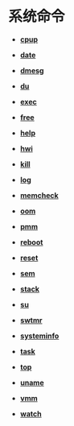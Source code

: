 # 系统命令<a name="ZH-CN_TOPIC_0000001179965831"></a>

-   **[cpup](kernel-small-debug-shell-cmd-cpup.md)**  

-   **[date](kernel-small-debug-shell-cmd-date.md)**  

-   **[dmesg](kernel-small-debug-shell-cmd-dmesg.md)**  

-   **[du](kernel-small-debug-shell-file-du.md)**  

-   **[exec](kernel-small-debug-shell-cmd-exec.md)**  

-   **[free](kernel-small-debug-shell-cmd-free.md)**  

-   **[help](kernel-small-debug-shell-cmd-help.md)**  

-   **[hwi](kernel-small-debug-shell-cmd-hwi.md)**  

-   **[kill](kernel-small-debug-shell-cmd-kill.md)**  

-   **[log](kernel-small-debug-shell-cmd-log.md)**  

-   **[memcheck](kernel-small-debug-shell-cmd-memcheck.md)**  

-   **[oom](kernel-small-debug-shell-cmd-oom.md)**  

-   **[pmm](kernel-small-debug-shell-cmd-pmm.md)**  

-   **[reboot](kernel-small-debug-shell-cmd-reboot.md)**  

-   **[reset](kernel-small-debug-shell-cmd-reset.md)**  

-   **[sem](kernel-small-debug-shell-cmd-sem.md)**  

-   **[stack](kernel-small-debug-shell-cmd-stack.md)**  

-   **[su](kernel-small-debug-shell-cmd-su.md)**  

-   **[swtmr](kernel-small-debug-shell-cmd-swtmr.md)**  

-   **[systeminfo](kernel-small-debug-shell-cmd-sysinfo.md)**  

-   **[task](kernel-small-debug-shell-cmd-task.md)**  

-   **[top](kernel-small-debug-shell-cmd-top.md)**  

-   **[uname](kernel-small-debug-shell-cmd-uname.md)**  

-   **[vmm](kernel-small-debug-shell-cmd-vmm.md)**  

-   **[watch](kernel-small-debug-shell-cmd-watch.md)**  
